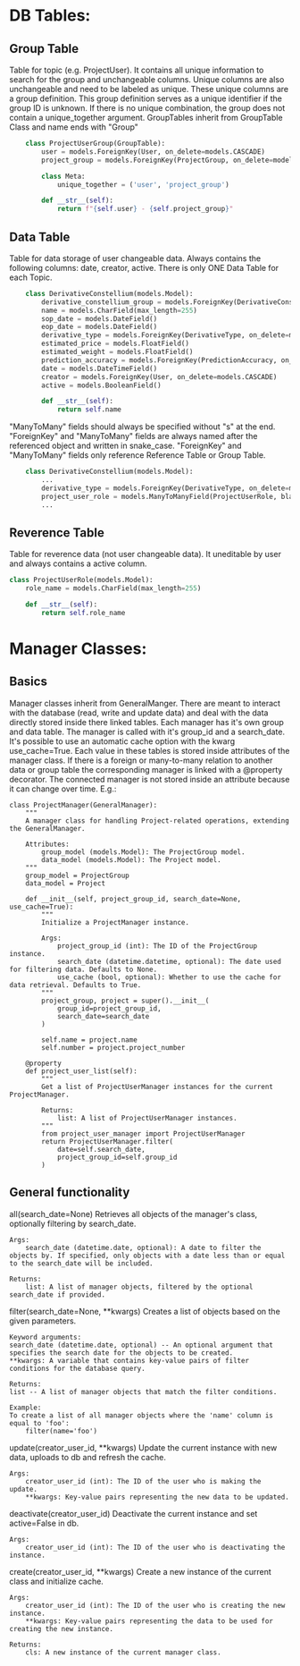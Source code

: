 # DB Tables:
## Group Table
Table for topic (e.g. ProjectUser). It contains all unique information to search for the group and unchangeable columns. Unique columns are also unchangeable and need to be labeled as unique. These unique columns are a group definition. This group definition serves as a unique identifier if the group ID is unknown. If there is no unique combination, the group does not contain a unique_together argument.
GroupTables inherit from GroupTable Class and name ends with "Group"
```python
    class ProjectUserGroup(GroupTable):
        user = models.ForeignKey(User, on_delete=models.CASCADE)
        project_group = models.ForeignKey(ProjectGroup, on_delete=models.CASCADE)

        class Meta:
            unique_together = ('user', 'project_group')

        def __str__(self):
            return f"{self.user} - {self.project_group}"
```

## Data Table
Table for data storage of user changeable data. Always contains the following columns: date, creator, active. There is only ONE Data Table for each Topic.
```python
    class DerivativeConstellium(models.Model):
        derivative_constellium_group = models.ForeignKey(DerivativeConstelliumGroup, on_delete=models.CASCADE)
        name = models.CharField(max_length=255)
        sop_date = models.DateField()
        eop_date = models.DateField()
        derivative_type = models.ForeignKey(DerivativeType, on_delete=models.CASCADE)
        estimated_price = models.FloatField()
        estimated_weight = models.FloatField()
        prediction_accuracy = models.ForeignKey(PredictionAccuracy, on_delete=models.CASCADE)
        date = models.DateTimeField()
        creator = models.ForeignKey(User, on_delete=models.CASCADE)
        active = models.BooleanField()

        def __str__(self):
            return self.name
```

"ManyToMany" fields should always be specified without "s" at the end. "ForeignKey" and "ManyToMany" fields are always named after the referenced object and written in snake_case.
"ForeignKey" and "ManyToMany" fields only reference Reference Table or Group Table.

```python
    class DerivativeConstellium(models.Model):
        ...
        derivative_type = models.ForeignKey(DerivativeType, on_delete=models.CASCADE)
        project_user_role = models.ManyToManyField(ProjectUserRole, blank=True)
        ...
```

## Reverence Table
Table for reverence data (not user changeable data). It uneditable by user and always contains a active column.
```python
class ProjectUserRole(models.Model):
    role_name = models.CharField(max_length=255)

    def __str__(self):
        return self.role_name
```

# Manager Classes:
## Basics
Manager classes inherit from GeneralManger. There are meant to interact with the database (read, write and update data) and deal with the data directly stored inside there linked tables. Each manager has it's own group and data table. The manager is called with it's group_id and a search_date. It's possible to use an automatic cache option with the kwarg use_cache=True.
Each value in these tables is stored inside attributes of the manager class. If there is a foreign or many-to-many relation to another data or group table the corresponding manager is linked with a @property decorator. The connected manager is not stored inside an attribute because it can change over time.
E.g.:

```
class ProjectManager(GeneralManager):
    """
    A manager class for handling Project-related operations, extending the GeneralManager.

    Attributes:
        group_model (models.Model): The ProjectGroup model.
        data_model (models.Model): The Project model.
    """
    group_model = ProjectGroup
    data_model = Project

    def __init__(self, project_group_id, search_date=None, use_cache=True):
        """
        Initialize a ProjectManager instance.

        Args:
            project_group_id (int): The ID of the ProjectGroup instance.
            search_date (datetime.datetime, optional): The date used for filtering data. Defaults to None.
            use_cache (bool, optional): Whether to use the cache for data retrieval. Defaults to True.
        """
        project_group, project = super().__init__(
            group_id=project_group_id,
            search_date=search_date
        )

        self.name = project.name
        self.number = project.project_number

    @property
    def project_user_list(self):
        """
        Get a list of ProjectUserManager instances for the current ProjectManager.

        Returns:
            list: A list of ProjectUserManager instances.
        """
        from project_user_manager import ProjectUserManager
        return ProjectUserManager.filter(
            date=self.search_date,
            project_group_id=self.group_id
        )

```

## General functionality
all(search_date=None)
    Retrieves all objects of the manager's class, optionally filtering by search_date.

    Args:
        search_date (datetime.date, optional): A date to filter the objects by. If specified, only objects with a date less than or equal to the search_date will be included.

    Returns:
        list: A list of manager objects, filtered by the optional search_date if provided.


filter(search_date=None, **kwargs)
    Creates a list of objects based on the given parameters.

    Keyword arguments:
    search_date (datetime.date, optional) -- An optional argument that specifies the search date for the objects to be created.
    **kwargs: A variable that contains key-value pairs of filter conditions for the database query.

    Returns:
    list -- A list of manager objects that match the filter conditions.

    Example:
    To create a list of all manager objects where the 'name' column is equal to 'foo':
        filter(name='foo')


update(creator_user_id, **kwargs)
    Update the current instance with new data, uploads to db and refresh the cache.

    Args:
        creator_user_id (int): The ID of the user who is making the update.
        **kwargs: Key-value pairs representing the new data to be updated.


deactivate(creator_user_id)
    Deactivate the current instance and set active=False in db.

    Args:
        creator_user_id (int): The ID of the user who is deactivating the instance.


create(creator_user_id, **kwargs)
    Create a new instance of the current class and initialize cache.

    Args:
        creator_user_id (int): The ID of the user who is creating the new instance.
        **kwargs: Key-value pairs representing the data to be used for creating the new instance.

    Returns:
        cls: A new instance of the current manager class.